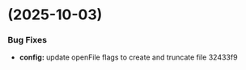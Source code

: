 #  (2025-10-03)


### Bug Fixes

* **config:** update openFile flags to create and truncate file 32433f9




